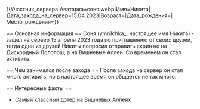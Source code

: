 {{Участник_сервера|Аватарка=соня.webp|Имя=Никита|Дата_захода_на_сервер=15.04.2023|Возраст=|Дата_рождения=|Место_рождения=}}

== Основная информация ==
Соня (ymn1chka_, настоящее имя Никита) - зашел на сервер 15 апреля 2023 года по приглашению от своих друзей, тогда один из друзей Никиты попросил отправить скрин не на Дискордный Лололош, а на Вишневые Аллеи. Со временем он стал активить.

== Чем занимался после захода ==
После захода на сервер он стал много активить, но в настоящее время он общается не так много.

== Интересные факты ==

* Самый классный дотер на Вишневых Аллеях
 